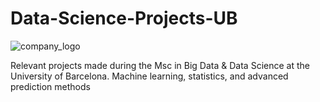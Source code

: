 # Data-Science-Projects-UB

![company_logo](https://github.com/ArnauAndrews/Data-Analytics-Projects-Ubiqum/assets/132329252/ed0131da-107d-4e54-8e0a-e2818b8b697d)


Relevant projects made during the Msc in Big Data & Data Science at the University of Barcelona. Machine learning, statistics, and advanced prediction methods
